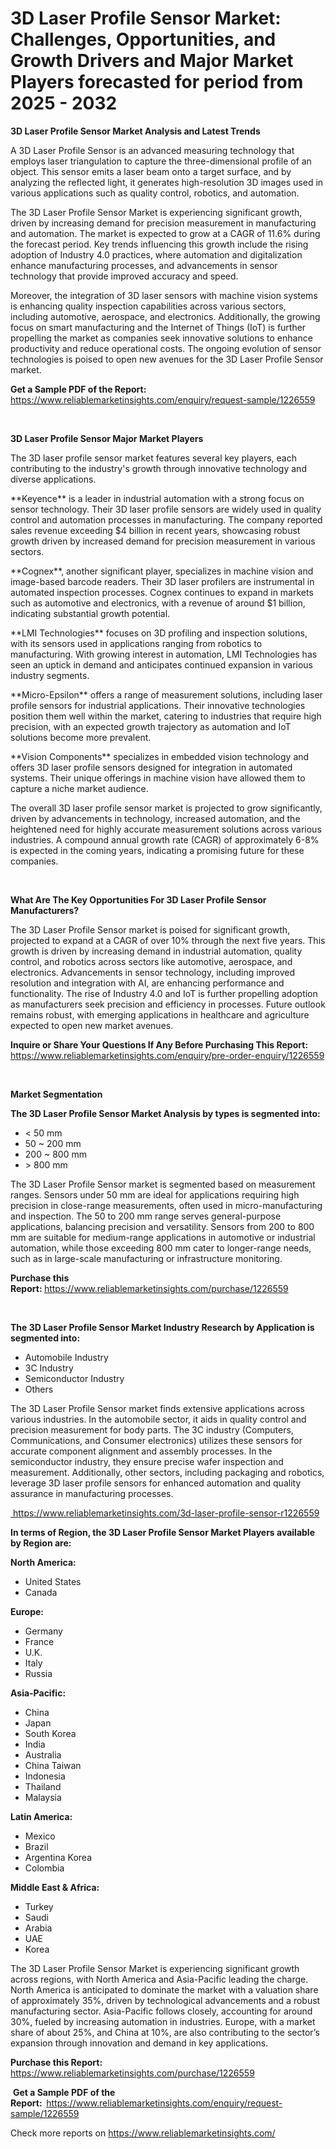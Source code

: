 <p><h1>3D Laser Profile Sensor Market: Challenges, Opportunities, and Growth Drivers and Major Market Players forecasted for period from 2025 - 2032</h1></p><p><strong>3D Laser Profile Sensor Market Analysis and Latest Trends</strong></p>
<p><p>A 3D Laser Profile Sensor is an advanced measuring technology that employs laser triangulation to capture the three-dimensional profile of an object. This sensor emits a laser beam onto a target surface, and by analyzing the reflected light, it generates high-resolution 3D images used in various applications such as quality control, robotics, and automation.</p><p>The 3D Laser Profile Sensor Market is experiencing significant growth, driven by increasing demand for precision measurement in manufacturing and automation. The market is expected to grow at a CAGR of 11.6% during the forecast period. Key trends influencing this growth include the rising adoption of Industry 4.0 practices, where automation and digitalization enhance manufacturing processes, and advancements in sensor technology that provide improved accuracy and speed. </p><p>Moreover, the integration of 3D laser sensors with machine vision systems is enhancing quality inspection capabilities across various sectors, including automotive, aerospace, and electronics. Additionally, the growing focus on smart manufacturing and the Internet of Things (IoT) is further propelling the market as companies seek innovative solutions to enhance productivity and reduce operational costs. The ongoing evolution of sensor technologies is poised to open new avenues for the 3D Laser Profile Sensor market.</p></p>
<p><strong>Get a Sample PDF of the Report:&nbsp;</strong> <a href="https://www.reliablemarketinsights.com/enquiry/request-sample/1226559?utm_campaign=2636&utm_medium=2&utm_source=Github&utm_content=ia&utm_term=12042025&utm_id=3d-laser-profile-sensor">https://www.reliablemarketinsights.com/enquiry/request-sample/1226559</a></p>
<p>&nbsp;</p>
<p><strong>3D Laser Profile Sensor Major Market Players</strong></p>
<p><p>The 3D laser profile sensor market features several key players, each contributing to the industry's growth through innovative technology and diverse applications. </p><p>**Keyence** is a leader in industrial automation with a strong focus on sensor technology. Their 3D laser profile sensors are widely used in quality control and automation processes in manufacturing. The company reported sales revenue exceeding $4 billion in recent years, showcasing robust growth driven by increased demand for precision measurement in various sectors.</p><p>**Cognex**, another significant player, specializes in machine vision and image-based barcode readers. Their 3D laser profilers are instrumental in automated inspection processes. Cognex continues to expand in markets such as automotive and electronics, with a revenue of around $1 billion, indicating substantial growth potential.</p><p>**LMI Technologies** focuses on 3D profiling and inspection solutions, with its sensors used in applications ranging from robotics to manufacturing. With growing interest in automation, LMI Technologies has seen an uptick in demand and anticipates continued expansion in various industry segments.</p><p>**Micro-Epsilon** offers a range of measurement solutions, including laser profile sensors for industrial applications. Their innovative technologies position them well within the market, catering to industries that require high precision, with an expected growth trajectory as automation and IoT solutions become more prevalent.</p><p>**Vision Components** specializes in embedded vision technology and offers 3D laser profile sensors designed for integration in automated systems. Their unique offerings in machine vision have allowed them to capture a niche market audience.</p><p>The overall 3D laser profile sensor market is projected to grow significantly, driven by advancements in technology, increased automation, and the heightened need for highly accurate measurement solutions across various industries. A compound annual growth rate (CAGR) of approximately 6-8% is expected in the coming years, indicating a promising future for these companies.</p></p>
<p>&nbsp;</p>
<p><strong>What Are The Key Opportunities For 3D Laser Profile Sensor Manufacturers?</strong></p>
<p><p>The 3D Laser Profile Sensor market is poised for significant growth, projected to expand at a CAGR of over 10% through the next five years. This growth is driven by increasing demand in industrial automation, quality control, and robotics across sectors like automotive, aerospace, and electronics. Advancements in sensor technology, including improved resolution and integration with AI, are enhancing performance and functionality. The rise of Industry 4.0 and IoT is further propelling adoption as manufacturers seek precision and efficiency in processes. Future outlook remains robust, with emerging applications in healthcare and agriculture expected to open new market avenues.</p></p>
<p><strong>Inquire or Share Your Questions If Any Before Purchasing This Report:</strong> <a href="https://www.reliablemarketinsights.com/enquiry/pre-order-enquiry/1226559?utm_campaign=2636&utm_medium=2&utm_source=Github&utm_content=ia&utm_term=12042025&utm_id=3d-laser-profile-sensor">https://www.reliablemarketinsights.com/enquiry/pre-order-enquiry/1226559</a></p>
<p>&nbsp;</p>
<p><strong>Market Segmentation</strong></p>
<p><strong>The 3D Laser Profile Sensor Market Analysis by types is segmented into:</strong></p>
<p><ul><li>< 50 mm</li><li>50 ~ 200 mm</li><li>200 ~ 800 mm</li><li>> 800 mm</li></ul></p>
<p><p>The 3D Laser Profile Sensor market is segmented based on measurement ranges. Sensors under 50 mm are ideal for applications requiring high precision in close-range measurements, often used in micro-manufacturing and inspection. The 50 to 200 mm range serves general-purpose applications, balancing precision and versatility. Sensors from 200 to 800 mm are suitable for medium-range applications in automotive or industrial automation, while those exceeding 800 mm cater to longer-range needs, such as in large-scale manufacturing or infrastructure monitoring.</p></p>
<p><strong>Purchase this Report:&nbsp;</strong><a href="https://www.reliablemarketinsights.com/purchase/1226559?utm_campaign=2636&utm_medium=2&utm_source=Github&utm_content=ia&utm_term=12042025&utm_id=3d-laser-profile-sensor">https://www.reliablemarketinsights.com/purchase/1226559</a></p>
<p>&nbsp;</p>
<p><strong>The 3D Laser Profile Sensor Market Industry Research by Application is segmented into:</strong></p>
<p><ul><li>Automobile Industry</li><li>3C Industry</li><li>Semiconductor Industry</li><li>Others</li></ul></p>
<p><p>The 3D Laser Profile Sensor market finds extensive applications across various industries. In the automobile sector, it aids in quality control and precision measurement for body parts. The 3C industry (Computers, Communications, and Consumer electronics) utilizes these sensors for accurate component alignment and assembly processes. In the semiconductor industry, they ensure precise wafer inspection and measurement. Additionally, other sectors, including packaging and robotics, leverage 3D laser profile sensors for enhanced automation and quality assurance in manufacturing processes.</p></p>
<p><a href="https://www.reliablemarketinsights.com/3d-laser-profile-sensor-r1226559?utm_campaign=2636&utm_medium=2&utm_source=Github&utm_content=ia&utm_term=12042025&utm_id=3d-laser-profile-sensor">&nbsp;https://www.reliablemarketinsights.com/3d-laser-profile-sensor-r1226559</a></p>
<p><strong>In terms of Region, the 3D Laser Profile Sensor Market Players available by Region are:</strong></p>
<p>
    <p> <strong> North America: </strong>
        <ul>
            <li>United States</li>
            <li>Canada</li>
        </ul>
        </p> 
    <p> <strong> Europe: </strong>
        <ul>
            <li>Germany</li>
            <li>France</li>
            <li>U.K.</li>
            <li>Italy</li>
            <li>Russia</li>
        </ul>
        </p> 
    <p> <strong> Asia-Pacific: </strong>
        <ul>
            <li>China</li>
            <li>Japan</li>
            <li>South Korea</li>
            <li>India</li>
            <li>Australia</li>
            <li>China Taiwan</li>
            <li>Indonesia</li>
            <li>Thailand</li>
            <li>Malaysia</li>
        </ul>
        </p> 
    <p> <strong> Latin America: </strong>
        <ul>
            <li>Mexico</li>
            <li>Brazil</li>
            <li>Argentina Korea</li>
            <li>Colombia</li>
        </ul>
        </p> 
    <p> <strong> Middle East & Africa: </strong>
        <ul>
            <li>Turkey</li>
            <li>Saudi</li>
            <li>Arabia</li>
            <li>UAE</li>
            <li>Korea</li>
        </ul>
    </p>
    </p>
<p><p>The 3D Laser Profile Sensor Market is experiencing significant growth across regions, with North America and Asia-Pacific leading the charge. North America is anticipated to dominate the market with a valuation share of approximately 35%, driven by technological advancements and a robust manufacturing sector. Asia-Pacific follows closely, accounting for around 30%, fueled by increasing automation in industries. Europe, with a market share of about 25%, and China at 10%, are also contributing to the sector’s expansion through innovation and demand in key applications.</p></p>
<p><strong>Purchase this Report: </strong><a href="https://www.reliablemarketinsights.com/purchase/1226559?utm_campaign=2636&utm_medium=2&utm_source=Github&utm_content=ia&utm_term=12042025&utm_id=3d-laser-profile-sensor">https://www.reliablemarketinsights.com/purchase/1226559</a></p>
<p>&nbsp;<strong>Get a Sample PDF of the Report:&nbsp;&nbsp;</strong><a href="https://www.reliablemarketinsights.com/enquiry/request-sample/1226559?utm_campaign=2636&utm_medium=2&utm_source=Github&utm_content=ia&utm_term=12042025&utm_id=3d-laser-profile-sensor">https://www.reliablemarketinsights.com/enquiry/request-sample/1226559</a></p>
<p><strong></strong></p>
<p>Check more reports on <a href="https://www.reliablemarketinsights.com/?utm_campaign=2636&utm_medium=2&utm_source=Github&utm_content=ia&utm_term=12042025&utm_id=3d-laser-profile-sensor">https://www.reliablemarketinsights.com/</a></p>